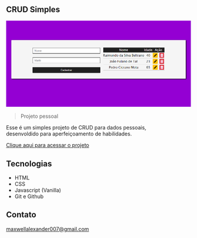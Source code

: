 ## CRUD Simples

![preview](/.github/preview.png)

>Projeto pessoal

Esse é um simples projeto de CRUD para dados pessoais, <br>desenvoldido para aperfeiçoamento de habilidades.

[Clique aqui para acessar o projeto]()


## Tecnologias

- HTML
- CSS
- Javascript (Vanilla)
- Git e Github

## Contato
maxwellalexander007@gmail.com